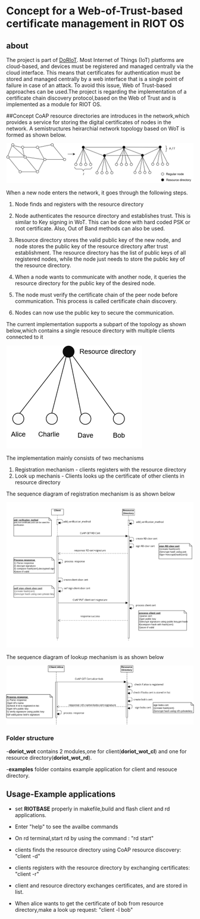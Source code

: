 # **Concept for a  Web-of-Trust-based certificate management in RIOT OS**

## about
The project is part of [DoRIoT](http://doriot.net/).
Most Internet of Things (IoT) platforms are cloud-based, and devices must be registered and managed centrally via the cloud interface. This means that certificates for authentication must be stored and managed centrally by a web interface that is a single point of failure in case of an attack. To avoid this issue, Web of Trust-based approaches can be used.The project is regarding the implementation of a certificate chain discovery protocol,based on the Web of Trust and is implemented as a module for RIOT OS.


##Concept
CoAP resource directories are introduces in the network,which provides a service for storing the digital certificates of nodes in the network.
A semistructures heirarchial network topology based on WoT is formed as shown below.

![main topology](main_topology.jpg)

When a new node enters the network, it goes through the following steps. 
 
 1. Node finds and registers with the resource directory 

 2. Node authenticates the resource directory and establishes trust. This is similar to Key signing in WoT. This can be done with hard coded PSK or root certificate. Also, Out of Band methods can also be used.  

 3. Resource directory stores the valid public key of the new node, and node stores the public key of the resource directory after trust establishment. The resource directory has the list of public keys of all registered nodes, while the node just needs to store the public key of the resource directory. 

 4. When a node wants to communicate with another node, it queries the resource directory for the public key of the desired node. 
      
 5. The node must verify the certificate chain of the peer node before communication. This process is called certificate chain discovery. 
    
 6. Nodes can now use the public key to secure the communication.

The current implementation supports a subpart of the topology as shown below,which contains a single resouce directory with multiple clients connected to it

![sub topology](sub_topology.jpg)

The implementation mainly consists of two mechanisms
 1. Registration mechanism - clients registers with the resource directory
 2. Look up mechanis - Clients looks up the certificate of other clients in resource directory
 
 The sequence diagram of registration mechanism is as shown below
 
 ![registration](registration.jpg)
 
  The sequence diagram of lookup mechanism is as shown below
 
 ![lookup](lookup.jpg)


### Folder structure

-**doriot_wot** contains 2 modules,one for client(**doriot_wot_cl**) and one for resource directory(**doriot_wot_rd**).

-**examples** folder contains example application for client and resouce directory.

## Usage-Example applications

- set **RIOTBASE** properly in makefile,build and flash client and rd applications.

- Enter "help" to see the availbe commands

- On rd terminal,start rd by using the command : "rd start"

- clients finds the resource directory using CoAP resource discovery: "client -d" 

- clients registers with the resource directory by exchanging certificates: "client -r" 

- client and resource directory exchanges certificates, and are stored in list.

- When alice wants to get the certificate of bob from resource directory,make a look up request: "client -l bob" 

	

